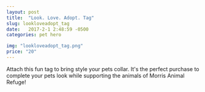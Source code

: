 ```yaml
---
layout: post
title:  "Look. Love. Adopt. Tag"
slug: lookloveadopt_tag
date:   2017-2-1 2:48:59 -0500
categories: pet hero 

img: "lookloveadopt_tag.png"
price: "20"
---
```

Attach this fun tag to bring style your pets collar. It's the perfect purchase to complete your pets look while supporting the animals of Morris Animal Refuge!
